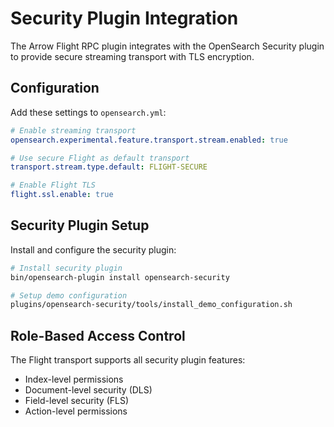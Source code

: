 # Security Plugin Integration

The Arrow Flight RPC plugin integrates with the OpenSearch Security plugin to provide secure streaming transport with TLS encryption.

## Configuration

Add these settings to `opensearch.yml`:

```yaml
# Enable streaming transport
opensearch.experimental.feature.transport.stream.enabled: true

# Use secure Flight as default transport
transport.stream.type.default: FLIGHT-SECURE

# Enable Flight TLS
flight.ssl.enable: true
```

## Security Plugin Setup

Install and configure the security plugin:

```bash
# Install security plugin
bin/opensearch-plugin install opensearch-security

# Setup demo configuration
plugins/opensearch-security/tools/install_demo_configuration.sh
```

## Role-Based Access Control

The Flight transport supports all security plugin features:
- Index-level permissions
- Document-level security (DLS)
- Field-level security (FLS)
- Action-level permissions